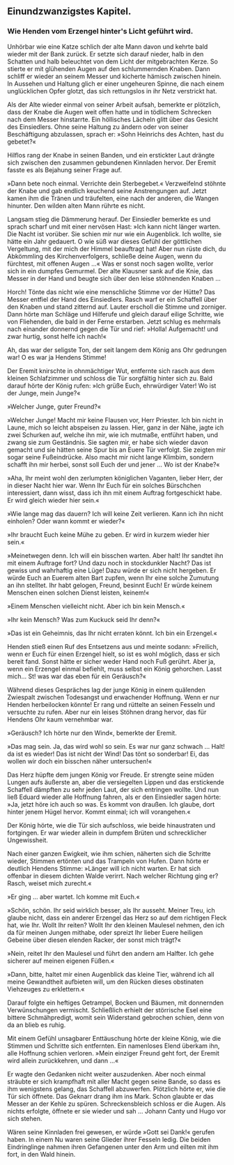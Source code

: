 
<h2>Einundzwanzigstes Kapitel.</h2>

<h3>Wie Henden vom Erzengel hinter's Licht geführt wird.</h3>

Unhörbar wie eine Katze schlich der alte Mann davon und kehrte
bald wieder mit der Bank zurück. Er setzte sich darauf nieder, halb
in den Schatten und halb beleuchtet von dem Licht der mitgebrachten
Kerze. So stierte er mit glühenden Augen auf den schlummernden
Knaben. Dann schliff er wieder an seinem Messer und kicherte
hämisch zwischen hinein. In Aussehen und Haltung glich er einer
ungeheuren Spinne, die nach einem unglücklichen Opfer glotzt, das
sich rettungslos in ihr Netz verstrickt hat.

Als der Alte wieder einmal von seiner Arbeit aufsah, bemerkte
er plötzlich, dass der Knabe die Augen weit offen hatte und in tödlichem
Schrecken nach dem Messer hinstarrte. Ein höllisches Lächeln
glitt über das Gesicht des Einsiedlers. Ohne seine Haltung zu ändern
oder von seiner Beschäftigung abzulassen, sprach er: »Sohn Heinrichs
des Achten, hast du gebetet?«

Hilflos rang der Knabe in seinen Banden, und ein erstickter Laut
drängte sich zwischen den zusammen gebundenen Kinnladen hervor.
Der Eremit fasste es als Bejahung seiner Frage auf.

»Dann bete noch einmal. Verrichte dein Sterbegebet.« Verzweifelnd
stöhnte der Knabe und gab endlich keuchend seine Anstrengungen
auf. Jetzt kamen ihm die Tränen und träufelten, eine
nach der anderen, die Wangen hinunter. Den wilden alten Mann
rührte es nicht.

Langsam stieg die Dämmerung herauf. Der Einsiedler bemerkte
es und sprach scharf und mit einer nervösen Hast: »Ich kann nicht
länger warten. Die Nacht ist vorüber. Sie schien mir nur wie ein 
Augenblick. Ich wollte, sie hätte ein Jahr gedauert. O wie süß war
dieses Gefühl der göttlichen Vergeltung, mit der mich der Himmel
beauftragt hat! Aber nun rüste dich, du Abkömmling des Kirchenverfolgers,
schließe deine Augen, wenn du fürchtest, mit offenen
Augen ...« Was er sonst noch sagen wollte, verlor sich in ein
dumpfes Gemurmel. Der alte Klausner sank auf die Knie, das
Messer in der Hand und beugte sich über den leise stöhnenden
Knaben ...

Horch! Tönte das nicht wie eine menschliche Stimme vor der
Hütte? Das Messer entfiel der Hand des Einsiedlers. Rasch warf
er ein Schaffell über den Knaben und stand zitternd auf. Lauter
erscholl die Stimme und zorniger. Dann hörte man Schläge und
Hilferufe und gleich darauf eilige Schritte, wie von Fliehenden, die
bald in der Ferne erstarben. Jetzt schlug es mehrmals nach einander
donnernd gegen die Tür und rief: »Holla! Aufgemacht! und zwar
hurtig, sonst helfe ich nach!«

Ah, das war der seligste Ton, der seit langem dem König ans Ohr
gedrungen war! O es war ja Hendens Stimme!

Der Eremit knirschte in ohnmächtiger Wut, entfernte sich rasch
aus dem kleinen Schlafzimmer und schloss die Tür sorgfältig hinter
sich zu. Bald darauf hörte der König rufen: »Ich grüße Euch, ehrwürdiger
Vater! Wo ist der Junge, mein Junge?«

»Welcher Junge, guter Freund?«

»Welcher Junge! Macht mir keine Flausen vor, Herr Priester.
Ich bin nicht in Laune, mich so leicht abspeisen zu lassen. Hier,
ganz in der Nähe, jagte ich zwei Schurken auf, welche ihn mir, wie
ich mutmaße, entführt haben, und zwang sie zum Geständnis. Sie
sagten mir, er habe sich wieder davon gemacht und sie hätten seine
Spur bis an Euere Tür verfolgt. Sie zeigten mir sogar seine Fußeindrücke.
Also macht mir nicht lange Klimbim, sondern schafft ihn
mir herbei, sonst soll Euch der und jener ... Wo ist der Knabe?«

»Aha, Ihr meint wohl den zerlumpten königlichen Vaganten,
lieber Herr, der in dieser Nacht hier war. Wenn Ihr Euch für ein
solches Bürschchen interessiert, dann wisst, dass ich ihn mit einem
Auftrag fortgeschickt habe. Er wird gleich wieder hier sein.«

»Wie lange mag das dauern? Ich will keine Zeit verlieren.
Kann ich ihn nicht einholen? Oder wann kommt er wieder?«

»Ihr braucht Euch keine Mühe zu geben. Er wird in kurzem
wieder hier sein.«
 

»Meinetwegen denn. Ich will ein bisschen warten. Aber halt!
Ihr sandtet ihn mit einem Auftrage fort? Und dazu noch in stockdunkler
Nacht? Das ist gewiss und wahrhaftig eine Lüge! Dazu
würde er sich nicht hergeben. Er würde Euch an Euerem alten Bart
zupfen, wenn Ihr eine solche Zumutung an ihn stelltet. Ihr habt
gelogen, Freund, besinnt Euch! Er würde keinem Menschen einen
solchen Dienst leisten, keinem!«

»Einem Menschen vielleicht nicht. Aber ich bin kein Mensch.«

»Ihr kein Mensch? Was zum Kuckuck seid Ihr denn?«

»Das ist ein Geheimnis, das Ihr nicht erraten könnt. Ich bin
ein Erzengel.«

Henden stieß einen Ruf des Entsetzens aus und meinte sodann:
»Freilich, wenn er Euch für einen Erzengel hielt, so ist es wohl
möglich, dass er sich bereit fand. Sonst hätte er sicher weder Hand
noch Fuß gerührt. Aber ja, wenn ein Erzengel einmal befiehlt, muss
selbst ein König gehorchen. Lasst mich... St! was war das eben
für ein Geräusch?«

Während dieses Gespräches lag der junge König in einem
quälenden Zwiespalt zwischen Todesangst und erwachender Hoffnung.
Wenn er nur Henden herbeilocken könnte! Er rang und
rüttelte an seinen Fesseln und versuchte zu rufen. Aber nur ein
leises Stöhnen drang hervor, das für Hendens Ohr kaum vernehmbar
war.

»Geräusch? Ich hörte nur den Wind«, bemerkte der Eremit.

»Das mag sein. Ja, das wird wohl so sein. Es war nur ganz
schwach ... Halt! da ist es wieder! Das ist nicht der Wind! Das
tönt so sonderbar! Ei, das wollen wir doch ein bisschen näher untersuchen!«

Das Herz hüpfte dem jungen König vor Freude. Er strengte
seine müden Lungen aufs äußerste an, aber die versiegelten Lippen
und das erstickende Schaffell dämpften zu sehr jeden Laut, der sich
entringen wollte. Und nun ließ Eduard wieder alle Hoffnung fahren,
als er den Einsiedler sagen hörte: »Ja, jetzt höre ich auch so was.
Es kommt von draußen. Ich glaube, dort hinter jenem Hügel hervor.
Kommt einmal; ich will vorangehen.«

Der König hörte, wie die Tür sich aufschloss, wie beide hinaustraten
und fortgingen. Er war wieder allein in dumpfem Brüten
und schrecklicher Ungewissheit.

Nach einer ganzen Ewigkeit, wie ihm schien, näherten sich die 
Schritte wieder, Stimmen ertönten und das Trampeln von Hufen.
Dann hörte er deutlich Hendens Stimme: »Länger will ich nicht
warten. Er hat sich offenbar in diesem dichten Walde verirrt. Nach
welcher Richtung ging er? Rasch, weiset mich zurecht.«

»Er ging ... aber wartet. Ich komme mit Euch.«

»Schön, schön. Ihr seid wirklich besser, als Ihr ausseht. Meiner
Treu, ich glaube nicht, dass ein anderer Erzengel das Herz so auf dem
richtigen Fleck hat, wie Ihr. Wollt Ihr reiten? Wollt Ihr den
kleinen Maulesel nehmen, den ich da für meinen Jungen mithabe, oder
spreizt Ihr lieber Euere heiligen Gebeine über diesen elenden Racker,
der sonst mich trägt?«

»Nein, reitet Ihr den Maulesel und führt den andern am Halfter.
Ich gehe sicherer auf meinen eigenen Füßen.«

»Dann, bitte, haltet mir einen Augenblick das kleine Tier, während
ich all meine Gewandtheit aufbieten will, um den Rücken dieses
obstinaten Viehzeuges zu erklettern.«

Darauf folgte ein heftiges Getrampel, Bocken und Bäumen, mit
donnernden Verwünschungen vermischt. Schließlich erhielt der störrische
Esel eine bittere Schmähpredigt, womit sein Widerstand gebrochen
schien, denn von da an blieb es ruhig.

Mit einem Gefühl unsagbarer Enttäuschung hörte der kleine König,
wie die Stimmen und Schritte sich entfernten. Ein namenloses
Elend überkam ihn, alle Hoffnung schien verloren. »Mein einziger
Freund geht fort, der Eremit wird allein zurückkehren, und dann ...«

Er wagte den Gedanken nicht weiter auszudenken. Aber noch
einmal sträubte er sich krampfhaft mit aller Macht gegen seine Bande,
so dass es ihm wenigstens gelang, das Schaffell abzuwerfen. Plötzlich
hörte er, wie die Tür sich öffnete. Das Geknarr drang ihm ins
Mark. Schon glaubte er das Messer an der Kehle zu spüren. Schreckensbleich
schloss er die Augen. Als nichts erfolgte, öffnete er sie
wieder und sah ... Johann Canty und Hugo vor sich stehen.

Wären seine Kinnladen frei gewesen, er würde »Gott sei Dank!«
gerufen haben. In einem Nu waren seine Glieder ihrer Fesseln
ledig. Die beiden Eindringlinge nahmen ihren Gefangenen unter
den Arm und eilten mit ihm fort, in den Wald hinein.

